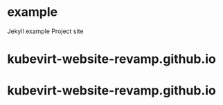 example
=======

Jekyll example Project site
# kubevirt-website-revamp.github.io
# kubevirt-website-revamp.github.io
